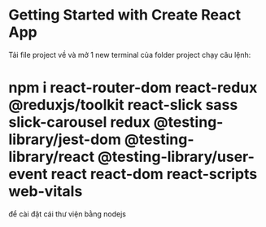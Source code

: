 # Getting Started with Create React App

Tải file project về và mở 1 new terminal của folder project chạy câu lệnh: 
# npm i react-router-dom react-redux @reduxjs/toolkit react-slick sass slick-carousel redux @testing-library/jest-dom @testing-library/react @testing-library/user-event react react-dom react-scripts web-vitals
để cài đặt cái thư viện bằng nodejs

